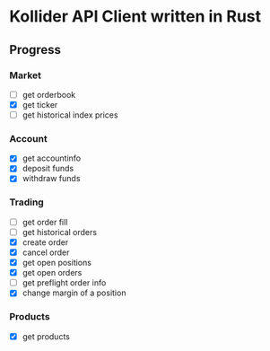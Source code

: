 # Kollider API Client written in Rust #

## Progress ##

### Market ###

- [ ] get orderbook
- [x] get ticker
- [ ] get historical index prices

### Account ###

- [x] get accountinfo
- [x] deposit funds
- [x] withdraw funds

### Trading ###

- [ ] get order fill
- [ ] get historical orders
- [x] create order
- [x] cancel order
- [x] get open positions
- [x] get open orders
- [ ] get preflight order info
- [x] change margin of a position

### Products ###

- [x] get products
